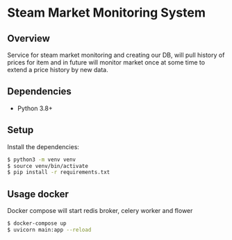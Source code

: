 # Steam Market Monitoring System

## Overview
Service for steam market monitoring and creating our DB, will pull history of prices for item and in 
future will monitor market once at some time to extend a price history by new data.

## Dependencies
* Python 3.8+

## Setup
Install the dependencies:

```bash
$ python3 -m venv venv
$ source venv/bin/activate
$ pip install -r requirements.txt
```

## Usage docker
Docker compose will start redis broker, celery worker and flower
```bash
$ docker-compose up
$ uvicorn main:app --reload
```

